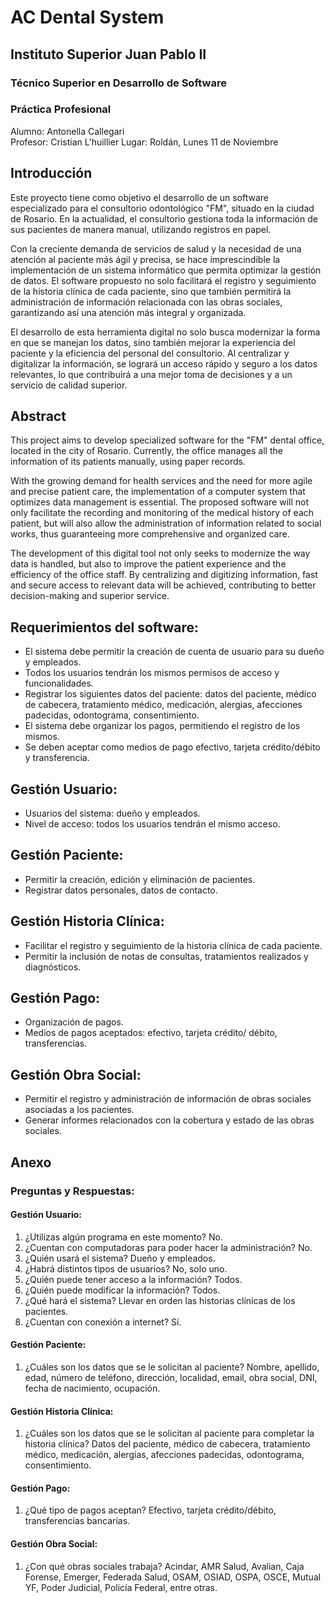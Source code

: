 # AC Dental System

## Instituto Superior Juan Pablo II
### Técnico Superior en Desarrollo de Software

### Práctica Profesional
Alumno: Antonella Callegari  
Profesor: Cristian L'huillier
Lugar: Roldán, Lunes 11 de Noviembre

## Introducción
Este proyecto tiene como objetivo el desarrollo de un software especializado para el consultorio odontológico "FM", situado en la ciudad de Rosario. En la actualidad, el consultorio gestiona toda la información de sus pacientes de manera manual, utilizando registros en papel.

Con la creciente demanda de servicios de salud y la necesidad de una atención al paciente más ágil y precisa, se hace imprescindible la implementación de un sistema informático que permita optimizar la gestión de datos. El software propuesto no solo facilitará el registro y seguimiento de la historia clínica de cada paciente, sino que también permitirá la administración de información relacionada con las obras sociales, garantizando así una atención más integral y organizada.

El desarrollo de esta herramienta digital no solo busca modernizar la forma en que se manejan los datos, sino también mejorar la experiencia del paciente y la eficiencia del personal del consultorio. Al centralizar y digitalizar la información, se logrará un acceso rápido y seguro a los datos relevantes, lo que contribuirá a una mejor toma de decisiones y a un servicio de calidad superior.

## Abstract
This project aims to develop specialized software for the "FM" dental office, located in the city of Rosario. Currently, the office manages all the information of its patients manually, using paper records.

With the growing demand for health services and the need for more agile and precise patient care, the implementation of a computer system that optimizes data management is essential. The proposed software will not only facilitate the recording and monitoring of the medical history of each patient, but will also allow the administration of information related to social works, thus guaranteeing more comprehensive and organized care.

The development of this digital tool not only seeks to modernize the way data is handled, but also to improve the patient experience and the efficiency of the office staff. By centralizing and digitizing information, fast and secure access to relevant data will be achieved, contributing to better decision-making and superior service.

## Requerimientos del software:
- El sistema debe permitir la creación de cuenta de usuario para su dueño y empleados.
- Todos los usuarios tendrán los mismos permisos de acceso y funcionalidades.
- Registrar los siguientes datos del paciente: datos del paciente, médico de cabecera, tratamiento médico, medicación, alergias, afecciones padecidas, odontograma, consentimiento.
- El sistema debe organizar los pagos, permitiendo el registro de los mismos.
- Se deben aceptar como medios de pago efectivo, tarjeta crédito/débito y transferencia.

## Gestión Usuario:
- Usuarios del sistema: dueño y empleados.
- Nivel de acceso: todos los usuarios tendrán el mismo acceso.

## Gestión Paciente:
- Permitir la creación, edición y eliminación de pacientes.
- Registrar datos personales, datos de contacto.

## Gestión Historia Clínica:
- Facilitar el registro y seguimiento de la historia clínica de cada paciente.
- Permitir la inclusión de notas de consultas, tratamientos realizados y diagnósticos.

## Gestión Pago:
- Organización de pagos.
- Medios de pagos aceptados: efectivo, tarjeta crédito/ débito, transferencias.

## Gestión Obra Social:
- Permitir el registro y administración de información de obras sociales asociadas a los pacientes.
- Generar informes relacionados con la cobertura y estado de las obras sociales.


## Anexo
### Preguntas y Respuestas:

#### Gestión Usuario:
1. ¿Utilizas algún programa en este momento? No.
2. ¿Cuentan con computadoras para poder hacer la administración? No.
3. ¿Quién usará el sistema? Dueño y empleados.
4. ¿Habrá distintos tipos de usuarios? No, solo uno.
5. ¿Quién puede tener acceso a la información? Todos.
6. ¿Quién puede modificar la información? Todos.
7. ¿Qué hará el sistema? Llevar en orden las historias clínicas de los pacientes.
8. ¿Cuentan con conexión a internet? Sí.

#### Gestión Paciente:
1. ¿Cuáles son los datos que se le solicitan al paciente? Nombre, apellido, edad, número de teléfono, dirección, localidad, email, obra social, DNI, fecha de nacimiento, ocupación.

#### Gestión Historia Clínica:
1. ¿Cuáles son los datos que se le solicitan al paciente para completar la historia clínica? Datos del paciente, médico de cabecera, tratamiento médico, medicación, alergias, afecciones padecidas, odontograma, consentimiento.

#### Gestión Pago:
1. ¿Qué tipo de pagos aceptan? Efectivo, tarjeta crédito/débito, transferencias bancarias.

#### Gestión Obra Social:
1. ¿Con qué obras sociales trabaja? Acindar, AMR Salud, Avalian, Caja Forense, Emerger, Federada Salud, OSAM, OSIAD, OSPA, OSCE, Mutual YF, Poder Judicial, Policía Federal, entre otras.
